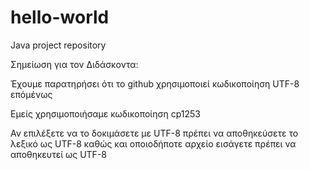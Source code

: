 # hello-world
Java project repository

Σημείωση για τον Διδάσκοντα:

Έχουμε παρατηρήσει ότι το github χρησιμοποιεί κωδικοποίηση UTF-8 επόμένως

Εμείς χρησιμοποιήσαμε κωδικοποίηση cp1253

Αν επιλέξετε να το δοκιμάσετε με UTF-8 πρέπει να αποθηκεύσετε το λεξικό ως UTF-8 καθώς και οποιοδήποτε αρχείο εισάγετε πρέπει να αποθηκευτεί ως UTF-8
